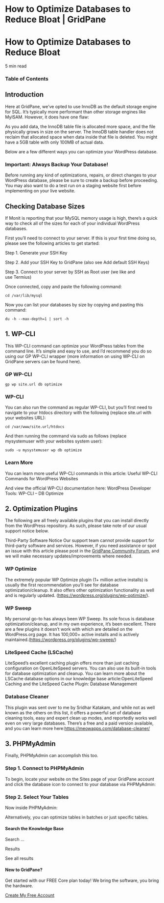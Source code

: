 # How to Optimize Databases to Reduce Bloat | GridPane

# How to Optimize Databases to Reduce Bloat

 

5 min read 

### Table of Contents

 

## Introduction

Here at GridPane, we’ve opted to use InnoDB as the default storage engine for SQL. It’s typically more performant than other storage engines like MyISAM. However, it does have one flaw:

As you add data, the InnoDB table file is allocated more space, and the file physically grows in size on the server. The InnoDB table handler does not reclaim that allocated space when data inside that file is deleted. You might have a 5GB table with only 100MB of actual data.

Below are a few different ways you can optimize your WordPress database.

 

 

### Important: Always Backup Your Database!

Before running any kind of optimizations, repairs, or direct changes to your WordPress database, please be sure to create a backup before proceeding. You may also want to do a test run on a staging website first before implementing on your live website.

## Checking Database Sizes

If Monit is reporting that your MySQL memory usage is high, there’s a quick way to check all of the sizes for each of your individual WordPress databases.

First you’ll need to connect to your server. If this is your first time doing so, please see the following articles to get started:

 

Step 1. Generate your SSH Key

Step 2. Add your SSH Key to GridPane (also see Add default SSH Keys)

Step 3. Connect to your server by SSH as Root user (we like and use Termius)

 

Once connected, copy and paste the following command:

```
cd /var/lib/mysql
```

Now you can list your databases by size by copying and pasting this command:

```
du -h --max-depth=1 | sort -h
```

 

## 1. WP-CLI

This WP-CLI command can optimize your WordPress tables from the command line. It’s simple and easy to use, and I’d recommend you do so using our GP WP-CLI wrapper (more information on using WP-CLI on GridPane servers can be found here).

### GP WP-CLI

```
gp wp site.url db optimize
```

### WP-CLI

You can also run the command as regular WP-CLI, but you’ll first need to navigate to your htdocs directory with the following (replace site.url with your websites URL):

```
cd /var/www/site.url/htdocs
```

And then running the command via sudo as follows (replace mysystemuser with your websites system user):

```
sudo -u mysystemuser wp db optimize
```

### Learn More

You can learn more useful WP-CLI commands in this article: Useful WP-CLI Commands for WordPress Websites

And view the official WP-CLI documentation here: WordPress Developer Tools: WP-CLI – DB Optimize

 

## 2. Optimization Plugins

The following are all freely available plugins that you can install directly from the WordPress repository. As such, please take note of our usual support notice below.

 

Third-Party Software Notice
Our support team cannot provide support for third-party software and services. However, if you need assistance or spot an issue with this article please post in the [GridPane Community Forum](https://community.gridpane.com/), and we will make necessary updates/improvements where needed.

### WP Optimize

The extremely popular WP Optimize plugin (1+ million active installs) is usually the first recommendation you’ll see for database optimization/cleanup. It also offers other optimization functionality as well and is regularly updated. (https://wordpress.org/plugins/wp-optimize/).

### WP Sweep

My personal go-to has always been WP Sweep. Its sole focus is database optimization/cleanup, and in my own experience, it’s been excellent. There are a few plugins it doesn’t work with which are detailed on the WordPress.org page. It has 100,000+ active installs and is actively maintained.(https://wordpress.org/plugins/wp-sweep/)

### LiteSpeed Cache (LSCache)

LiteSpeed’s excellent caching plugin offers more than just caching configuration on OpenLiteSpeed servers. You can also use its built-in tools for database optimization and cleanup. You can learn more about the LSCache database options in our knowledge base article:OpenLiteSpeed Caching and the LiteSpeed Cache Plugin: Database Management

### Database Cleaner

This plugin was sent over to me by Sridhar Katakam, and while not as well known as the others on this list, it offers a powerful set of database cleaning tools, easy and expert clean up modes, and reportedly works well even on very large databases. There’s a free and a paid version available, and you can learn more here:https://meowapps.com/database-cleaner/

 

## 3. PHPMyAdmin

Finally, PHPMyAdmin can accomplish this too.

### Step 1. Connect to PHPMyAdmin

To begin, locate your website on the Sites page of your GridPane account and click the database icon to connect to your database via PHPMyAdmin:

### Step 2. Select Your Tables

Now inside PHPMyAdmin:

Alternatively, you can optimize tables in batches or just specific tables.

 

 

#### Search the Knowledge Base

Search ...

 Results

See all results

#### New to GridPane?

Get started with our FREE Core plan today! We bring the software, you bring the hardware.

[Create My Free Account](https://gridpane.com/checkout/?plan=core)

